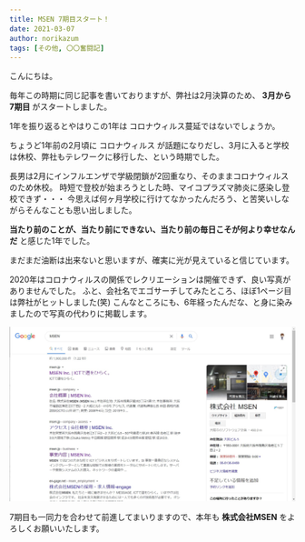 ```yaml
---
title: MSEN 7期目スタート！
date: 2021-03-07
author: norikazum
tags: [その他, 〇〇奮闘記]
---
```


こんにちは。

毎年この時期に同じ記事を書いておりますが、弊社は2月決算のため、 **3月から7期目** がスタートしました。

1年を振り返るとやはりこの1年は コロナウィルス蔓延ではないでしょうか。

ちょうど1年前の2月頃に コロナウィルス が話題になりだし、3月に入ると学校は休校、弊社もテレワークに移行した、という時期でした。

長男は2月にインフルエンザで学級閉鎖が2回重なり、そのままコロナウィルスのため休校。
時短で登校が始まろうとした時、マイコプラズマ肺炎に感染し登校できず・・・
今思えば何ヶ月学校に行けてなかったんだろう、と苦笑いしながらそんなことも思い出しました。

**当たり前のことが、当たり前にできない、当たり前の毎日こそが何より幸せなんだ** と感じた1年でした。

まだまだ油断は出来ないと思いますが、確実に光が見えていると信じています。

2020年はコロナウィルスの関係でレクリエーションは開催できず、良い写真がありませんでした。
ふと、会社名でエゴサーチしてみたところ、ほぼ1ページ目は弊社がヒットしました(笑)
こんなところにも、6年経ったんだな、と身に染みましたので写真の代わりに掲載します。

![](images/msen-7th-period-1.jpg)

7期目も一同力を合わせて前進してまいりますので、本年も **株式会社MSEN** をよろしくお願いいたします。
